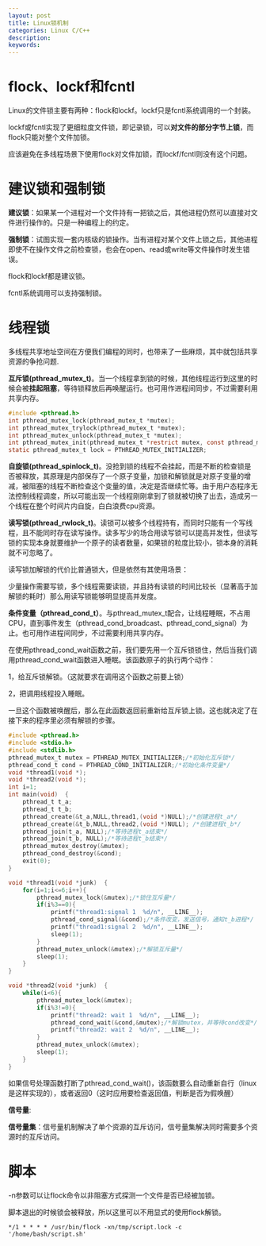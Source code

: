 ```yaml
---
layout: post
title: Linux锁机制
categories: Linux C/C++
description: 
keywords: 
---
```




# flock、lockf和fcntl

Linux的文件锁主要有两种：flock和lockf。lockf只是fcntl系统调用的一个封装。

lockf或fcntl实现了更细粒度文件锁，即记录锁，可以**对文件的部分字节上锁**，而flock只能对整个文件加锁。

应该避免在多线程场景下使用flock对文件加锁，而lockf/fcntl则没有这个问题。



# 建议锁和强制锁

**建议锁**：如果某一个进程对一个文件持有一把锁之后，其他进程仍然可以直接对文件进行操作的。只是一种编程上的约定。

**强制锁**：试图实现一套内核级的锁操作。当有进程对某个文件上锁之后，其他进程即使不在操作文件之前检查锁，也会在open、read或write等文件操作时发生错误。

flock和lockf都是建议锁。

fcntl系统调用可以支持强制锁。



# 线程锁

多线程共享地址空间在方便我们编程的同时，也带来了一些麻烦，其中就包括共享资源的争抢问题.

**互斥锁(pthread_mutex_t)**。当一个线程拿到锁的时候，其他线程运行到这里的时候会被**挂起阻塞**，等待锁释放后再唤醒运行。也可用作进程间同步，不过需要利用共享内存。
```c
#include <pthread.h>
int pthread_mutex_lock(pthread_mutex_t *mutex);
int pthread_mutex_trylock(pthread_mutex_t *mutex);
int pthread_mutex_unlock(pthread_mutex_t *mutex);
int pthread_mutex_init(pthread_mutex_t *restrict mutex, const pthread_mutexattr_t *restrict attr);
static pthread_mutex_t lock = PTHREAD_MUTEX_INITIALIZER;
```

**自旋锁(pthread_spinlock_t)**。没抢到锁的线程不会挂起，而是不断的检查锁是否被释放，其原理是内部保存了一个原子变量，加锁和解锁就是对原子变量的增减，被阻塞的线程不断检查这个变量的值，决定是否继续忙等。由于用户态程序无法控制线程调度，所以可能出现一个线程刚刚拿到了锁就被切换了出去，造成另一个线程在整个时间片内自旋，白白浪费cpu资源。

**读写锁(pthread_rwlock_t)**。读锁可以被多个线程持有，而同时只能有一个写线程，且不能同时存在读写操作。读多写少的场合用读写锁可以提高并发性，但读写锁的实现本身就要维护一个原子的读者数量，如果锁的粒度比较小，锁本身的消耗就不可忽略了。

读写锁加解锁的代价比普通锁大，但是依然有其使用场景：

少量操作需要写锁，多个线程需要读锁，并且持有读锁的时间比较长（显著高于加解锁的耗时）那么用读写锁能够明显提高并发度。

**条件变量（pthread_cond_t）**。与pthread_mutex_t配合，让线程睡眠，不占用CPU，直到事件发生（pthread_cond_broadcast、pthread_cond_signal）为止。也可用作进程间同步，不过需要利用共享内存。

在使用pthread_cond_wait函数之前，我们要先用一个互斥锁锁住，然后当我们调用pthread_cond_wait函数进入睡眠。该函数原子的执行两个动作：

1，给互斥锁解锁。（这就要求在调用这个函数之前要上锁）

2，把调用线程投入睡眠。

一旦这个函数被唤醒后，那么在此函数返回前重新给互斥锁上锁。这也就决定了在接下来的程序里必须有解锁的步骤。
```c
#include <pthread.h>  
#include <stdio.h>  
#include <stdlib.h>  
pthread_mutex_t mutex = PTHREAD_MUTEX_INITIALIZER;/*初始化互斥锁*/  
pthread_cond_t cond = PTHREAD_COND_INITIALIZER;/*初始化条件变量*/  
void *thread1(void *);  
void *thread2(void *);  
int i=1;  
int main(void)  {  
    pthread_t t_a;  
    pthread_t t_b;  
    pthread_create(&t_a,NULL,thread1,(void *)NULL);/*创建进程t_a*/  
    pthread_create(&t_b,NULL,thread2,(void *)NULL); /*创建进程t_b*/  
    pthread_join(t_a, NULL);/*等待进程t_a结束*/  
    pthread_join(t_b, NULL);/*等待进程t_b结束*/  
    pthread_mutex_destroy(&mutex);  
    pthread_cond_destroy(&cond);  
    exit(0);  
}  

void *thread1(void *junk)  {  
    for(i=1;i<=6;i++){  
        pthread_mutex_lock(&mutex);/*锁住互斥量*/  
        if(i%3==0){  
            printf("thread1:signal 1  %d/n", __LINE__);  
            pthread_cond_signal(&cond);/*条件改变，发送信号，通知t_b进程*/  
            printf("thread1:signal 2  %d/n", __LINE__);  
            sleep(1);  
        }  
        pthread_mutex_unlock(&mutex);/*解锁互斥量*/  
        sleep(1);  
    }  
}  

void *thread2(void *junk)  {  
    while(i<6){  
        pthread_mutex_lock(&mutex);   
        if(i%3!=0){  
            printf("thread2: wait 1  %d/n", __LINE__);  
            pthread_cond_wait(&cond,&mutex);/*解锁mutex，并等待cond改变*/  
            printf("thread2: wait 2  %d/n", __LINE__);  
        }  
        pthread_mutex_unlock(&mutex);  
        sleep(1);  
    }  
}  
```
如果信号处理函数打断了pthread_cond_wait()，该函数要么自动重新自行（linux是这样实现的），或者返回0（这时应用要检查返回值，判断是否为假唤醒）

**信号量**:

**信号量集**：信号量机制解决了单个资源的互斥访问，信号量集解决同时需要多个资源时的互斥访问。


# 脚本

-n参数可以让flock命令以非阻塞方式探测一个文件是否已经被加锁。

脚本退出的时候锁会被释放，所以这里可以不用显式的使用flock解锁。

`*/1 * * * * /usr/bin/flock -xn/tmp/script.lock -c '/home/bash/script.sh'`




